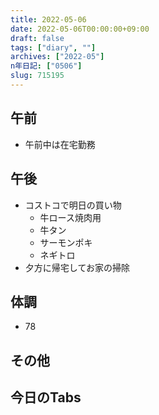 ```yaml
---
title: 2022-05-06
date: 2022-05-06T00:00:00+09:00
draft: false
tags: ["diary", ""]
archives: ["2022-05"]
n年日記: ["0506"]
slug: 715195
---
```

## 午前
- 午前中は在宅勤務
## 午後
- コストコで明日の買い物
  - 牛ロース焼肉用
  - 牛タン
  - サーモンポキ
  - ネギトロ
- 夕方に帰宅してお家の掃除
## 体調
- 78
## その他
## 今日のTabs